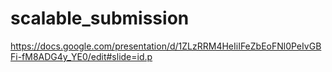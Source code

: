 # scalable_submission

https://docs.google.com/presentation/d/1ZLzRRM4HeIiIFeZbEoFNl0PeIvGBFi-fM8ADG4y_YE0/edit#slide=id.p

